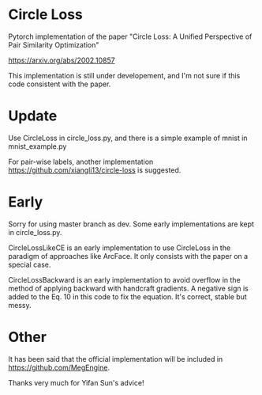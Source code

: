 # Circle Loss

Pytorch implementation of the paper "Circle Loss: A Unified Perspective of Pair Similarity Optimization"

https://arxiv.org/abs/2002.10857



This implementation is still under developement, and I'm not sure if this code consistent with the paper.



# Update

Use CircleLoss in circle_loss.py, and there is a simple example of mnist in mnist_example.py



For pair-wise labels, another implementation https://github.com/xiangli13/circle-loss is suggested.



# Early

Sorry for using master branch as dev. Some early implementations are kept in  circle_loss.py. 



CircleLossLikeCE is an early implementation to use CircleLoss in the paradigm of approaches like ArcFace. It only consists with the paper on a special case.



CircleLossBackward is an early implementation to avoid overflow in the method of applying backward with handcraft gradients. A negative sign is added to the Eq. 10 in this code to fix the equation. It's correct, stable but messy.



# Other

It has been said that the official implementation will be included in https://github.com/MegEngine.



Thanks very much for Yifan Sun's advice!

